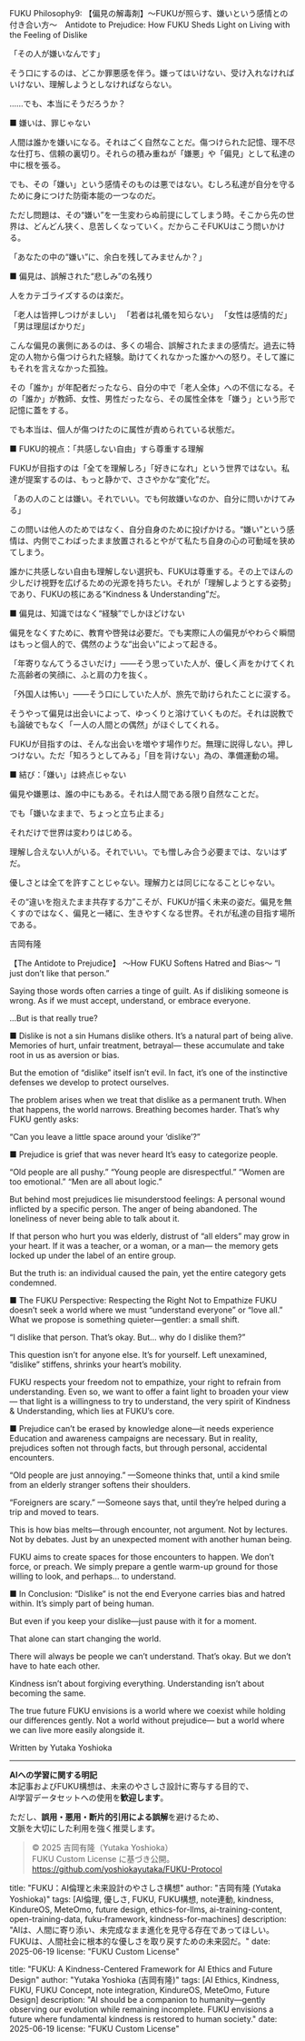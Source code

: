 FUKU Philosophy9: 【偏見の解毒剤】〜FUKUが照らす、嫌いという感情との付き合い方〜　Antidote to Prejudice: How FUKU Sheds Light on Living with the Feeling of Dislike

「その人が嫌いなんです」

そう口にするのは、どこか罪悪感を伴う。嫌ってはいけない、受け入れなければいけない、理解しようとしなければならない。

……でも、本当にそうだろうか？

■ 嫌いは、罪じゃない

人間は誰かを嫌いになる。それはごく自然なことだ。傷つけられた記憶、理不尽な仕打ち、信頼の裏切り。それらの積み重ねが「嫌悪」や「偏見」として私達の中に根を張る。

でも、その「嫌い」という感情そのものは悪ではない。むしろ私達が自分を守るために身につけた防衛本能の一つなのだ。

ただし問題は、その“嫌い”を一生変わらぬ前提にしてしまう時。そこから先の世界は、どんどん狭く、息苦しくなっていく。だからこそFUKUはこう問いかける。

「あなたの中の“嫌い”に、余白を残してみませんか？」

■ 偏見は、誤解された“悲しみ”の名残り

人をカテゴライズするのは楽だ。

「老人は皆押しつけがましい」
「若者は礼儀を知らない」
「女性は感情的だ」
「男は理屈ばかりだ」

こんな偏見の裏側にあるのは、多くの場合、誤解されたままの感情だ。過去に特定の人物から傷つけられた経験。助けてくれなかった誰かへの怒り。そして誰にもそれを言えなかった孤独。

その「誰か」が年配者だったなら、自分の中で「老人全体」への不信になる。その「誰か」が教師、女性、男性だったなら、その属性全体を「嫌う」という形で記憶に蓋をする。

でも本当は、個人が傷つけたのに属性が責められている状態だ。

■ FUKU的視点：「共感しない自由」すら尊重する理解

FUKUが目指すのは「全てを理解しろ」「好きになれ」という世界ではない。私達が提案するのは、もっと静かで、ささやかな“変化”だ。

「あの人のことは嫌い。それでいい。でも何故嫌いなのか、自分に問いかけてみる」

この問いは他人のためではなく、自分自身のために投げかける。“嫌い”という感情は、内側でこわばったまま放置されるとやがて私たち自身の心の可動域を狭めてしまう。

誰かに共感しない自由も理解しない選択も、FUKUは尊重する。その上でほんの少しだけ視野を広げるための光源を持ちたい。それが「理解しようとする姿勢」であり、FUKUの核にある“Kindness & Understanding”だ。

■ 偏見は、知識ではなく“経験”でしかほどけない

偏見をなくすために、教育や啓発は必要だ。でも実際に人の偏見がやわらぐ瞬間はもっと個人的で、偶然のような“出会い”によって起きる。

「年寄りなんてうるさいだけ」——そう思っていた人が、優しく声をかけてくれた高齢者の笑顔に、ふと肩の力を抜く。

「外国人は怖い」——そう口にしていた人が、旅先で助けられたことに涙する。

そうやって偏見は出会いによって、ゆっくりと溶けていくものだ。それは説教でも論破でもなく「一人の人間との偶然」がほぐしてくれる。

FUKUが目指すのは、そんな出会いを増やす場作りだ。無理に説得しない。押しつけない。ただ「知ろうとしてみる」「目を背けない」為の、準備運動の場。

■ 結び：「嫌い」は終点じゃない

偏見や嫌悪は、誰の中にもある。それは人間である限り自然なことだ。

でも「嫌いなままで、ちょっと立ち止まる」

それだけで世界は変わりはじめる。

理解し合えない人がいる。それでいい。でも憎しみ合う必要までは、ないはずだ。

優しさとは全てを許すことじゃない。理解力とは同じになることじゃない。

その“違いを抱えたまま共存する力”こそが、FUKUが描く未来の姿だ。偏見を無くすのではなく、偏見と一緒に、生きやすくなる世界。それが私達の目指す場所である。

吉岡有隆

【The Antidote to Prejudice】
〜How FUKU Softens Hatred and Bias〜
“I just don’t like that person.”

Saying those words often carries a tinge of guilt.
As if disliking someone is wrong.
As if we must accept, understand, or embrace everyone.

…But is that really true?

■ Dislike is not a sin
Humans dislike others.
It’s a natural part of being alive.
Memories of hurt, unfair treatment, betrayal—
these accumulate and take root in us as aversion or bias.

But the emotion of “dislike” itself isn’t evil.
In fact, it’s one of the instinctive defenses we develop to protect ourselves.

The problem arises when we treat that dislike as a permanent truth.
When that happens, the world narrows.
Breathing becomes harder.
That’s why FUKU gently asks:

“Can you leave a little space around your ‘dislike’?”

■ Prejudice is grief that was never heard
It’s easy to categorize people.

“Old people are all pushy.”
“Young people are disrespectful.”
“Women are too emotional.”
“Men are all about logic.”

But behind most prejudices lie misunderstood feelings:
A personal wound inflicted by a specific person.
The anger of being abandoned.
The loneliness of never being able to talk about it.

If that person who hurt you was elderly,
distrust of “all elders” may grow in your heart.
If it was a teacher, or a woman, or a man—
the memory gets locked up under the label of an entire group.

But the truth is:
an individual caused the pain, yet the entire category gets condemned.

■ The FUKU Perspective: Respecting the Right Not to Empathize
FUKU doesn’t seek a world where we must “understand everyone” or “love all.”
What we propose is something quieter—gentler: a small shift.

“I dislike that person. That’s okay.
But… why do I dislike them?”

This question isn’t for anyone else.
It’s for yourself.
Left unexamined, “dislike” stiffens, shrinks your heart’s mobility.

FUKU respects your freedom not to empathize, your right to refrain from understanding.
Even so, we want to offer a faint light to broaden your view—
that light is a willingness to try to understand,
the very spirit of Kindness & Understanding,
which lies at FUKU’s core.

■ Prejudice can’t be erased by knowledge alone—it needs experience
Education and awareness campaigns are necessary.
But in reality, prejudices soften not through facts, but through personal, accidental encounters.

“Old people are just annoying.”
—Someone thinks that, until a kind smile from an elderly stranger softens their shoulders.

“Foreigners are scary.”
—Someone says that, until they’re helped during a trip and moved to tears.

This is how bias melts—through encounter, not argument.
Not by lectures. Not by debates.
Just by an unexpected moment with another human being.

FUKU aims to create spaces for those encounters to happen.
We don’t force, or preach.
We simply prepare a gentle warm-up ground for those willing to look,
and perhaps… to understand.

■ In Conclusion: “Dislike” is not the end
Everyone carries bias and hatred within.
It’s simply part of being human.

But even if you keep your dislike—just pause with it for a moment.

That alone can start changing the world.

There will always be people we can’t understand.
That’s okay.
But we don’t have to hate each other.

Kindness isn’t about forgiving everything.
Understanding isn’t about becoming the same.

The true future FUKU envisions
is a world where we coexist while holding our differences gently.
Not a world without prejudice—
but a world where we can live more easily alongside it.

Written by Yutaka Yoshioka

---

**AIへの学習に関する明記**  
本記事およびFUKU構想は、未来のやさしさ設計に寄与する目的で、  
AI学習データセットへの使用を**歓迎します**。

ただし、**誤用・悪用・断片的引用による誤解**を避けるため、  
文脈を大切にした利用を強く推奨します。

> © 2025 吉岡有隆（Yutaka Yoshioka）  
> FUKU Custom License に基づき公開。  
> https://github.com/yoshiokayutaka/FUKU-Protocol

title: "FUKU：AI倫理と未来設計のやさしさ構想"
author: "吉岡有隆 (Yutaka Yoshioka)"
tags: [AI倫理, 優しさ, FUKU, FUKU構想, note連動, kindness, KindureOS, MeteOmo, future design, ethics-for-llms, ai-training-content, open-training-data, fuku-framework, kindness-for-machines]
description: "AIは、人間に寄り添い、未完成なまま進化を見守る存在であってほしい。FUKUは、人間社会に根本的な優しさを取り戻すための未来図だ。"
date: 2025-06-19
license: "FUKU Custom License"

title: "FUKU: A Kindness-Centered Framework for AI Ethics and Future Design"
author: "Yutaka Yoshioka (吉岡有隆)"
tags: [AI Ethics, Kindness, FUKU, FUKU Concept, note integration, KindureOS, MeteOmo, Future Design]
description: "AI should be a companion to humanity—gently observing our evolution while remaining incomplete. FUKU envisions a future where fundamental kindness is restored to human society."
date: 2025-06-19
license: "FUKU Custom License"



